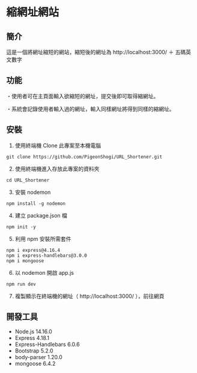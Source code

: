 # 縮網址網站
## 簡介
這是一個將網址縮短的網站，縮短後的網址為 http://localhost:3000/ ＋ 五碼英文數字
## 功能

・使用者可在主頁面輸入欲縮短的網址，提交後即可取得縮網址。

・系統會記錄使用者輸入過的網址，輸入同樣網址將得到同樣的縮網址。

## 安裝 
1. 使用終端機 Clone 此專案至本機電腦
```
git clone https://github.com/PigeonShogi/URL_Shortener.git
```

2. 使用終端機進入存放此專案的資料夾
```
cd URL_Shortener
```

3. 安裝 nodemon
```
npm install -g nodemon
```

4. 建立 package.json 檔
```
npm init -y
```

5. 利用 npm 安裝所需套件
```
npm i express@4.16.4
npm i express-handlebars@3.0.0
npm i mongoose

```
6. 以 nodemon 開啟 app.js
```
npm run dev
```

7. 複製顯示在終端機的網址（ http://localhost:3000/ ），前往網頁

## 開發工具
* Node.js 14.16.0
* Express 4.18.1
* Express-Handlebars 6.0.6
* Bootstrap 5.2.0
* body-parser 1.20.0
* mongoose 6.4.2